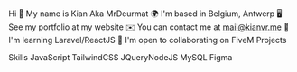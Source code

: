 Hi 👋 My name is Kian
Aka MrDeurmat
🌍 I'm based in Belgium, Antwerp
🖥️ See my portfolio at my website
✉️ You can contact me at mail@kianvr.me
🧠 I'm learning Laravel/ReactJS
🤝 I'm open to collaborating on FiveM Projects


Skills
JavaScript TailwindCSS JQueryNodeJS MySQL Figma

